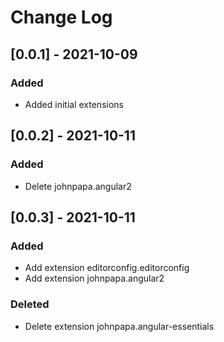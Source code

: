 # Change Log

## [0.0.1] - 2021-10-09

### Added

- Added initial extensions

## [0.0.2] - 2021-10-11

### Added

- Delete johnpapa.angular2

## [0.0.3] - 2021-10-11

### Added

- Add extension editorconfig.editorconfig
- Add extension johnpapa.angular2

### Deleted

- Delete extension johnpapa.angular-essentials
